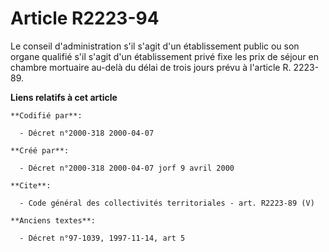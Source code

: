 # Article R2223-94

Le conseil d'administration s'il s'agit d'un établissement public ou son organe qualifié s'il s'agit d'un établissement privé
fixe les prix de séjour en chambre mortuaire au-delà du délai de trois jours prévu à l'article R. 2223-89.

**Liens relatifs à cet article**

	**Codifié par**:

	  - Décret n°2000-318 2000-04-07

	**Créé par**:

	  - Décret n°2000-318 2000-04-07 jorf 9 avril 2000

	**Cite**:

	  - Code général des collectivités territoriales - art. R2223-89 (V)

	**Anciens textes**:

	  - Décret n°97-1039, 1997-11-14, art 5
